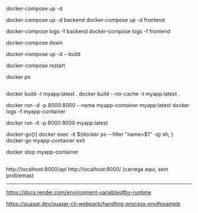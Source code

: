 docker-compose up -d

docker-compose up -d backend
docker-compose up -d frontend

docker-compose logs -f backend
docker-compose logs -f frontend


docker-compose down

docker-compose up -d --build

docker-compose restart

docker ps

##

docker build -t myapp:latest .
docker build --no-cache -t myapp:latest .

docker run -d -p 8000:8000 --name myapp-container myapp:latest
docker logs -f myapp-container

docker run -it -p 8000:8000 myapp:latest

docker-go(){ docker exec -it $(docker ps --filter "name=$1" -q) sh; }
docker-go myapp-container
exit

docker stop myapp-container
##

http://localhost:8000/api
http://localhost:8000/ (carrega aqui, sem problemas)

---

https://docs.render.com/environment-variables#by-runtime

https://quasar.dev/quasar-cli-webpack/handling-process-env#example
